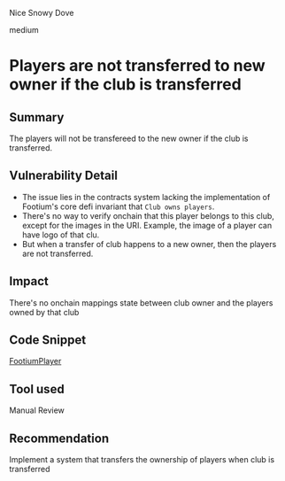 Nice Snowy Dove

medium

# Players are not transferred to new owner if the club is transferred

## Summary
The players will not be transfereed to the new owner if the club is transferred.

## Vulnerability Detail
- The issue lies in the contracts system lacking the implementation of Footium's core defi invariant that `Club owns players`.
- There's no way to verify onchain that this player belongs to this club, except for the images in the URI. Example, the image of a player can have logo of that clu.
- But when a transfer of club happens to a new owner, then the players are not transferred.

## Impact
There's no onchain mappings state between club owner and the players owned by that club

## Code Snippet
[FootiumPlayer](https://github.com/sherlock-audit/2023-12-footium/blob/617cbc3df2fb51d9e8e5c701355efec4d4193d55/footium-eth-shareable/contracts/FootiumPlayer.sol#L28)

## Tool used

Manual Review

## Recommendation
Implement a system that transfers the ownership of players when club is transferred